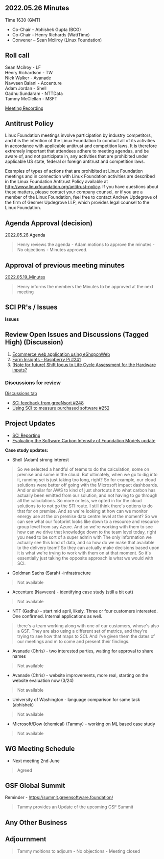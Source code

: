 ## 2022.05.26 Minutes

Time 1630 (GMT)

- Co-Chair – Abhishek Gupta (BCG)
- Co-Chair - Henry Richards (WattTime)
- Convener – Sean Mcilroy (Linux Foundation)

## Roll call
Sean Mcilroy - LF<br>
Henry Richardson - TW<br>
Nick Walker - Avanade<br>
Navveen Balani - Accenture<br>
Adam Jordan - Shell<br>
Gadhu Sundaram - NTTData<br>
Tammy McClellan - MSFT <br>

[Meeting Recording](https://docs.google.com/document/d/1WeRybJv8a8vunyRe9AawSqP0feVfe2PJ0KKiAGkI7kQ/edit)
 
## Antitrust Policy
Linux Foundation meetings involve participation by industry competitors, and it is the intention of the Linux Foundation to conduct 
all of its activities in accordance with applicable antitrust and competition laws. 
It is therefore extremely important that attendees adhere to meeting agendas, and be aware of, and not participate in, any activities 
that are prohibited under applicable US state, federal or foreign antitrust and competition laws.

Examples of types of actions that are prohibited at Linux Foundation meetings and in connection with Linux Foundation activities are 
described in the Linux Foundation Antitrust Policy available at http://www.linuxfoundation.org/antitrust-policy. 
If you have questions about these matters, please contact your company counsel, or if you are a member of the Linux Foundation, 
feel free to contact Andrew Updegrove of the firm of Gesmer Updegrove LLP, which provides legal counsel to the Linux Foundation.
  
## Agenda Approval (decision) 

2022.05.26 Agenda

> Henry reviews the agenda - Adam motions to approve the minutes - No objections - Minutes approved.
  
## Approval of previous meeting minutes

[2022.05.19_Minutes](https://github.com/Green-Software-Foundation/standards_wg/blob/main/Agenda_Minutes/2022.05.19_Minutes.md) 

> Henry informs the members the Minutes to be approved at the next meeting

## SCI PR's / Issues

**Issues** 

## Review Open Issues and Discussions (Tagged High) (Discussion)

1. [Ecommerce web application using eShoponWeb](https://github.com/Green-Software-Foundation/software_carbon_intensity/issues/227)
2. [Farm Insights - Raspberry Pi #241](https://github.com/Green-Software-Foundation/software_carbon_intensity/issues/241)
3. [[Note for future] Shift focus to Life Cycle Assessment for the Hardware inputs?](https://github.com/Green-Software-Foundation/software_carbon_intensity/discussions/254?converting=1)

### Discussions for review

[Discussions tab](https://github.com/Green-Software-Foundation/software_carbon_intensity/discussions)

- [SCI feedback from greeNsort #248](https://github.com/Green-Software-Foundation/software_carbon_intensity/discussions/248)
- [Using SCI to measure purchased software #252](https://github.com/Green-Software-Foundation/software_carbon_intensity/discussions/253?converting=1)


## Project Updates

- [SCI Reporting](https://github.com/Green-Software-Foundation/sci-reporting)
- [Evaluating the Software Carbon Intensity of Foundation Models update](https://docs.google.com/document/d/16bcRAyN9ZxVKNf1GkaIbDJXnxvIo7Goe/edit#heading=h.gjdgxs)

**Case study updates:**

- Shell (Adam) strong interest
> So we selected a handful of teams to do the calculation, some on premise and some in the cloud. But ultimately, when we go to dig into it, running sei is just taking too long, right? So for example, our cloud solutions were better off going with the Microsoft impact dashboards. And or similar for AWS to kind of just shortcuts it to what carbon has actually been emitted from our solution, and not having to go through all the calculations. So more or less, we opted in for the cloud solutions to to not go the STI route. I still think there's options to do that for on premise. And so we're looking at how can we monitor energy use at the on premise data centre level at the moment? So we can see what our footprint looks like down to a resource and resource group level from say Azure. And so we're working with them to see how can we drive that knowledge down to the team level today, right you need to be sort of a super admin with The only information we actually see this kind of data, and so how do we make that available to the delivery team? So they can actually make decisions based upon it is what we're trying to work with them on at that moment. So it's essentially just taking the opposite approach is what we would with SCI. 


- Goldman Sachs (Sarah) -infrastructure
> Not available

- Accenture (Navveen) - identifying case study (still a bit out) 
> Not available

- NTT (Gadhu) - start mid april, likely. Three or four customers interested. One confirmed. Internal applications as well. 
> there's a team working along with one of our customers, whose's also a GSF. They are also  using a different set of metrics, and they're trying to see how that maps to SCI. And I've given them the dates of our meetings and m to come and present their findings. 

- Avanade (Chris) - two interested parties, waiting for approval to share names
> Not available

- Avanade (Chris) - website improvements, more real, starting on the website evaluation now (3/24)
> Not available

- University of Washington - language comparison for same task (abhishek)
> Not available

- Microsoft/Dow (chemical) (Tammy) - working on ML based case study
> Not available

## WG Meeting Schedule

- Next meeting 2nd June
> Agreed

## GSF Global Summit

Reminder - https://summit.greensoftware.foundation/

> Tammy provides an Update of the upcoming GSF Summit

## Any Other Business

## Adjournment

> Tammy moitions to adjourn - No objections - Meeting closed
